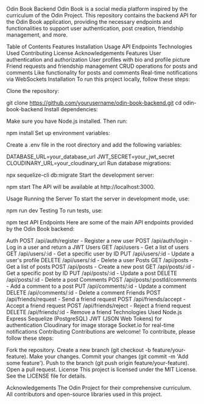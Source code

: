 Odin Book Backend
Odin Book is a social media platform inspired by the curriculum of the Odin Project. This repository contains the backend API for the Odin Book application, providing the necessary endpoints and functionalities to support user authentication, post creation, friendship management, and more.

Table of Contents
Features
Installation
Usage
API Endpoints
Technologies Used
Contributing
License
Acknowledgements
Features
User authentication and authorization
User profiles with bio and profile picture
Friend requests and friendship management
CRUD operations for posts and comments
Like functionality for posts and comments
Real-time notifications via WebSockets
Installation
To run this project locally, follow these steps:

Clone the repository:

git clone https://github.com/yourusername/odin-book-backend.git
cd odin-book-backend
Install dependencies:

Make sure you have Node.js installed. Then run:

npm install
Set up environment variables:

Create a .env file in the root directory and add the following variables:

DATABASE_URL=your_database_url
JWT_SECRET=your_jwt_secret
CLOUDINARY_URL=your_cloudinary_url
Run database migrations:

npx sequelize-cli db:migrate
Start the development server:

npm start
The API will be available at http://localhost:3000.

Usage
Running the Server
To start the server in development mode, use:

npm run dev
Testing
To run tests, use:

npm test
API Endpoints
Here are some of the main API endpoints provided by the Odin Book backend:

Auth
POST /api/auth/register - Register a new user
POST /api/auth/login - Log in a user and return a JWT
Users
GET /api/users - Get a list of users
GET /api/users/:id - Get a specific user by ID
PUT /api/users/:id - Update a user's profile
DELETE /api/users/:id - Delete a user
Posts
GET /api/posts - Get a list of posts
POST /api/posts - Create a new post
GET /api/posts/:id - Get a specific post by ID
PUT /api/posts/:id - Update a post
DELETE /api/posts/:id - Delete a post
Comments
POST /api/posts/:postId/comments - Add a comment to a post
PUT /api/comments/:id - Update a comment
DELETE /api/comments/:id - Delete a comment
Friends
POST /api/friends/request - Send a friend request
POST /api/friends/accept - Accept a friend request
POST /api/friends/reject - Reject a friend request
DELETE /api/friends/:id - Remove a friend
Technologies Used
Node.js
Express
Sequelize (PostgreSQL)
JWT (JSON Web Tokens) for authentication
Cloudinary for image storage
Socket.io for real-time notifications
Contributing
Contributions are welcome! To contribute, please follow these steps:

Fork the repository.
Create a new branch (git checkout -b feature/your-feature).
Make your changes.
Commit your changes (git commit -m 'Add some feature').
Push to the branch (git push origin feature/your-feature).
Open a pull request.
License
This project is licensed under the MIT License. See the LICENSE file for details.

Acknowledgements
The Odin Project for their comprehensive curriculum.
All contributors and open-source libraries used in this project.
